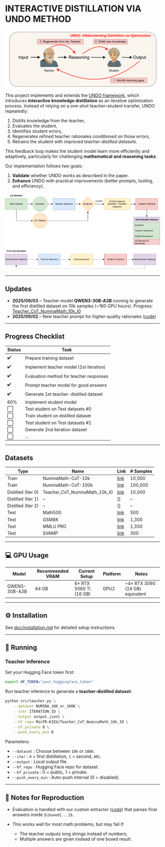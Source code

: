 
# INTERACTIVE DISTILLATION VIA UNDO METHOD

![UNDO Overview](vis/UNDO.png)

This project implements and extends the [UNDO framework](https://arxiv.org/pdf/2504.02521), which introduces **interactive knowledge distillation** as an iterative optimization process.
Instead of relying on a one-shot teacher–student transfer, UNDO repeatedly:

1. Distills knowledge from the teacher,
2. Evaluates the student,
3. Identifies student errors,
4. Regenerates refined teacher rationales conditioned on those errors,
5. Retrains the student with improved *teacher-distilled datasets*.

This feedback loop makes the student model learn more efficiently and adaptively, particularly for challenging **mathematical and reasoning tasks**.

Our implementation follows two goals:

1. **Validate** whether UNDO works as described in the paper.
2. **Enhance** UNDO with practical improvements (better prompts, tooling, and efficiency).

![Pipeline](vis/UNDO_pipe.png)

---

##  Updates

* **2025/09/03** – Teacher model **QWEN3-30B-A3B** running to generate the first distilled dataset on 10k samples (\~160 GPU hours). Progress: [Teacher\_CoT\_NuminaMath\_10k\_I0](https://huggingface.co/datasets/MinTR-KIEU/Teacher_CoT_NuminaMath_10k_I0)
* **2025/09/02** – New teacher prompt for higher-quality rationales ([code](src/prompt/teacher_prompt.py))

---

## Progress Checklist

| Status | Task                                    |
| ------ | --------------------------------------- |
| ✔️     | Prepare training dataset                |
| ✔️     | Implement teacher model (1st iteration) |
| ✔️     | Evaluation method for teacher responses |
| ✔️     | Prompt teacher model for good answers   |
| ✔️       | Generate 1st teacher-distilled dataset  |
| 60%      | Implement student model                 |
| ⬜      | Test student on Test datasets  #0         |
| ⬜      | Train student on distilled dataset      |
| ⬜      | Test student on Test datasets  #1        |
| ⬜      | Generate 2nd iteration dataset          |
| ⬜      | ...         |


---

##  Datasets

| Type               | Name                              | Link                                                                             | # Samples |
| ------------------ | --------------------------------- | -------------------------------------------------------------------------------- | --------- |
| Train              | NuminaMath-CoT-10k                | [link](https://huggingface.co/datasets/MinTR-KIEU/NuminaMath-CoT-10k)            | 10,000    |
| Train              | NuminaMath-CoT-100k               | [link](https://huggingface.co/datasets/MinTR-KIEU/NuminaMath-CoT-100k)           | 100,000   |
| Distilled (Iter 0) | Teacher\_CoT\_NuminaMath\_10k\_I0 | [link](https://huggingface.co/datasets/MinTR-KIEU/Teacher_CoT_NuminaMath_10k_I0) | 10,000    |
| Distilled (Iter 1) | –                                 | \[]                                                                              | –         |
| Distilled (Iter 2) | –                                 | \[]                                                                              | –         |
| Test               | Math500                           | [link](https://huggingface.co/datasets/HuggingFaceH4/MATH-500)                   | 500       |
| Test               | GSM8K                             | [link](https://huggingface.co/datasets/MinTR-KIEU/Test_gsm8k_boxed)              | 1,300       |
| Test               | MMLU PRO                          | [link](https://huggingface.co/datasets/MinTR-KIEU/Test_MMLU_Pro_math_boxed)      | 1,350     |
| Test               | SVAMP                             | [link](https://huggingface.co/datasets/MinTR-KIEU/Test_SVAMP_boxed)              | 300     |

---

## 💻 GPU Usage

| Model         | Recommended VRAM | Current Setup               | Platform | Notes                            |
| ------------- | ---------------- | --------------------------- | -------- | -------------------------------- |
| QWEN3-30B-A3B | 64 GB            | 6× RTX 5060 Ti (16 GB)     | GPU2     | \~4× RTX 3090 (24 GB) equivalent |

---

## ⚙️ Installation

See [doc/installation.md](doc/installation.md) for detailed setup instructions.

---

## 🚀 Running

### Teacher Inference

Set your Hugging Face token first:

```bash
export HF_TOKEN="your_huggingface_token"
```

Run teacher inference to generate a **teacher-distilled dataset**:

```bash
python src/teacher.py \
    --dataset NUMINA_10K_or_100K \
    --iter ITERATION_ID \
    --output output.jsonl \
    --hf_repo MinTR-KIEU/Teacher_CoT_NuminaMath_10k_I0 \
    --hf_private 0 \
    --push_every_min 0
```

Parameters:

* `--dataset` : Choose between `10k` or `100k`.
* `--iter` : `0` = first distillation, `1` = second, etc.
* `--output` : Local output file.
* `--hf_repo` : Hugging Face repo for dataset.
* `--hf_private` : 0 = public, 1 = private.
* `--push_every_min` : Auto-push interval (0 = disabled).

---

## 📝 Notes for Reproduction

* Evaluation is handled with our custom extractor ([code](src/evaluate.py)) that parses final answers inside `$\boxed{...}$`.
* This works well for most math problems, but may fail if:

  * The teacher outputs long strings instead of numbers,
  * Multiple answers are given instead of one boxed result.

